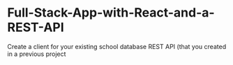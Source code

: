 # Full-Stack-App-with-React-and-a-REST-API
 Create a client for your existing school database REST API (that you created in a previous project
